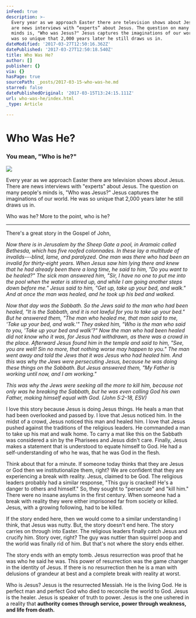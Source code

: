 ```yaml
---
inFeed: true
description: >-
  Every year as we approach Easter there are television shows about Jesus. There
  are news interviews with “experts” about Jesus. The question on many people's
  minds is, "Who was Jesus?" Jesus captures the imaginations of our world. He
  was so unique that 2,000 years later he still draws us in.
dateModified: '2017-03-27T12:50:16.362Z'
datePublished: '2017-03-27T12:50:18.540Z'
title: Who Was He?
author: []
publisher: {}
via: {}
hasPage: true
sourcePath: _posts/2017-03-15-who-was-he.md
starred: false
datePublishedOriginal: '2017-03-15T13:24:15.111Z'
url: who-was-he/index.html
_type: Article

---
```

# Who Was He?

### You mean, "Who is he?"
![](https://imgflo.herokuapp.com/graph/2b2431f8e7ba7b0/ae2c790522ce9bc5540843ef14eb0801/croprotate.jpg?cropheight=2212&cropwidth=3316&degrees=0&input=https%3A%2F%2Fthe-grid-user-content.s3-us-west-2.amazonaws.com%2F365e5101-8aad-4680-b915-0b4159a8a4cc.jpg&x=0&y=0)

Every year as we approach Easter there are television shows about Jesus. There are news interviews with "experts" about Jesus. The question on many people's minds is, "Who was Jesus?" Jesus captures the imaginations of our world. He was so unique that 2,000 years later he still draws us in.

Who was he? More to the point, who is he?

---

There's a great story in the Gospel of John,

_Now there is in Jerusalem by the Sheep Gate a pool, in Aramaic called Bethesda, which has five roofed colonnades. In these lay a multitude of invalids---blind, lame, and paralyzed. One man was there who had been an invalid for thirty-eight years. When Jesus saw him lying there and knew that he had already been there a long time, he said to him, "Do you want to be healed?" The sick man answered him, "Sir, I have no one to put me into the pool when the water is stirred up, and while I am going another steps down before me." Jesus said to him, "Get up, take up your bed, and walk." And at once the man was healed, and he took up his bed and walked._

_Now that day was the Sabbath. So the Jews said to the man who had been healed, "It is the Sabbath, and it is not lawful for you to take up your bed." But he answered them, "The man who healed me, that man said to me, 'Take up your bed, and walk.'" They asked him, "Who is the man who said to you, 'Take up your bed and walk'?" Now the man who had been healed did not know who it was, for Jesus had withdrawn, as there was a crowd in the place. Afterward Jesus found him in the temple and said to him, "See, you are well! Sin no more, that nothing worse may happen to you." The man went away and told the Jews that it was Jesus who had healed him. And this was why the Jews were persecuting Jesus, because he was doing these things on the Sabbath. But Jesus answered them, "My Father is working until now, and I am working."_

_This was why the Jews were seeking all the more to kill him, because not only was he breaking the Sabbath, but he was even calling God his own Father, making himself equal with God. (John 5:2-18, ESV)_

I love this story because Jesus is doing Jesus things. He heals a man that had been overlooked and passed by. I love that Jesus noticed him. In the midst of a crowd, Jesus noticed this man and healed him. I love that Jesus pushed against the traditions of the religious leaders. He commanded a man to take up his mat and walk home. To carry a mat like this on the Sabbath was considered a sin by the Pharisees and Jesus didn't care. Finally, Jesus makes a statement that is understood to equate himself to God. He had a self-understanding of who he was, that he was God in the flesh.

Think about that for a minute. If someone today thinks that they are Jesus or God then we institutionalize them, right? We are confident that they are experiencing a break with reality. Jesus, claimed to be God. The religious leaders probably had a similar response, "This guy is cracked! He's a danger to others and himself." So, they sought to "persecute" and "kill him." There were no insane asylums in the first century. When someone had a break with reality they were either imprisoned far from society or killed. Jesus, with a growing following, had to be killed.

If the story ended here, then we would come to a similar understanding I think, that Jesus was nutty. But, the story doesn't end here. The story carries on through into Easter. The religious leaders finally catch Jesus and crucify him. Story over, right? The guy was nuttier than squirrel poop and the world was finally rid of him. But that's not where the story ends either.

The story ends with an empty tomb. Jesus resurrection was proof that he was who he said he was. This power of resurrection was the game changer in the identity of Jesus. If there is no resurrection then he is a man with delusions of grandeur at best and a complete break with reality at worst.

Who is Jesus? Jesus is the resurrected Messiah. He is the living God. He is perfect man and perfect God who died to reconcile the world to God. Jesus is the healer. Jesus is speaker of truth to power. Jesus is the one ushered in a reality that **authority comes through service, power through weakness, and life from death.**